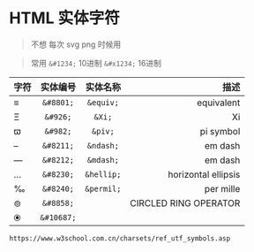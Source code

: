 # HTML 实体字符 

> 不想 每次 svg png 时候用

> 常用  `&#1234;` 10进制  `&#x1234;` 16进制

| 字符 | 实体编号 | 实体名称 | 描述 |
| :----- | :----: | :----: | -----: |
| &#8801; | `&#8801;` | `&equiv;` | equivalent |
| &#926; | `&#926;` | `&Xi;` | Xi |
| &#982; | `&#982;` | `&piv;` | pi symbol |
| &#8211; | `&#8211;` | `&ndash;` | em dash |
| &#8212; | `&#8212;` | `&mdash;` | em dash |
| &#8230; | `&#8230;` | `&hellip;` | horizontal ellipsis |
| &#8240; | `&#8240;` | `&permil;` | per mille |
| &#8858; | `&#8858;` |  | CIRCLED RING OPERATOR |
| &#10687; | `&#10687;` |  |  |

```
https://www.w3school.com.cn/charsets/ref_utf_symbols.asp
```